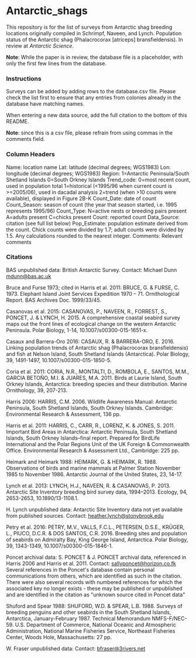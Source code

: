 # Antarctic_shags
This repository is for the list of surveys from Antarctic shag breeding locations originally compiled in Schrimpf, Naveen, and Lynch. Population status of the Antarctic shag (Phalacrocorax [atriceps] bransfieldensis). In review at *Antarctic Science*.

**Note**: While the paper is in review, the database file is a placeholder, with only the first few lines from the database.


### Instructions
Surveys can be added by adding rows to the database.csv file. Please check the list first to ensure that any entries from colonies already in the database have matching names.

When entering a new data source, add the full citation to the bottom of this README.

**Note**: since this is a csv file, please refrain from using commas in the comments field.


### Column Headers

Name: location name
Lat: latitude (decimal degrees; WGS1983)
Lon: longitude (decimal degrees; WGS1983)
Region:
	1=Antarctic Peninsula/South Shetland Islands
	0=South Orkney Islands
Trend_code:
	0=most recent count, used in population total
	1=historical (<1995/96 when current count is >=2005/06), used in dacadal analysis
	2=trend (when >10 counts were available), displayed in Figure 2B-K
Count_Date: date of count
Count_Season: season of count (the year that season started, i.e. 1995 represents 1995/96)
Count_Type:
	N=active nests or breeding pairs present
	A=adults present
	C=chicks present
Count: reported count
Data_Source: citation (see full list below)
Pop_Estimate: population estimate derived from the count. Chick counts were divided by 1.7; adult counts were divided by 1.5. Any calculations rounded to the nearest integer.
Comments: Relevant comments



### Citations

BAS unpublished data:
British Antarctic Survey. Contact: Michael Dunn mdunn@bas.ac.uk

Bruce and Furse 1973; cited in Harris et al. 2011:
BRUCE, G. & FURSE, C. 1973. Elephant Island Joint Services Expedition 1970 – 71. Ornithological Report. BAS Archives Doc. 1999/33/45.

Casanovas et al. 2015:
CASANOVAS, P., NAVEEN, R., FORREST, S., PONCET, J. & LYNCH, H. 2015. A comprehensive coastal seabird survey maps out the front lines of ecological change on the western Antarctic Peninsula. Polar Biology, 1-14, 10.1007/s00300-015-1651-x.

Casaux and Barrera-Oro 2016:
CASAUX, R. & BARRERA-ORO, E. 2016. Linking population trends of Antarctic shag (Phalacrocorax bransfieldensis) and fish at Nelson Island, South Shetland Islands (Antarctica). Polar Biology, 39, 1491-1497, 10.1007/s00300-015-1850-5.

Coria et al. 2011:
CORIA, N.R., MONTALTI, D., ROMBOLA, E., SANTOS, M.M., GARCIA BETOÑO, M.I. & JUARES, M.A. 2011. Birds at Laurie Island, South Orkney Islands, Antarctica: breeding species and theur distribution. Marine Ornithology, 39, 207-213.

Harris 2006:
HARRIS, C.M. 2006. Wildlife Awareness Manual: Antarctic Peninsula, South Shetland Islands, South Orkney Islands. Cambridge: Environmental Research & Assessment, 136 pp.

Harris et al. 2011:
HARRIS, C., CARR, R., LORENZ, K. & JONES, S. 2011. Important Bird Areas in Antarctica: Antarctic Peninsula, South Shetland Islands, South Orkney Islands–final report. Prepared for BirdLife International and the Polar Regions Unit of the UK Foreign & Commonwealth Office. Environmental Research & Assessment Ltd.,  Cambridge: 225 pp.

Heimark and Heimark 1988:
HEIMARK, G. & HEIMARK, R. 1988. Observations of birds and marine mammals at Palmer Station November 1985 to November 1986. Antarctic Journal of the United States, 23, 14-17.

Lynch et al. 2013:
LYNCH, H.J., NAVEEN, R. & CASANOVAS, P. 2013. Antarctic Site Inventory breeding bird survey data, 1994–2013. Ecology, 94, 2653-2653, 10.1890/13-1108.1.

H. Lynch unpublished data:
Antarctic Site Inventory data not yet available from published sources. Contact: heather.lynch@stonybrook.edu

Petry et al. 2016:
PETRY, M.V., VALLS, F.C.L., PETERSEN, D.S.E., KRÜGER, L., PIUCO, D.C.R. & DOS SANTOS, C.R. 2016. Breeding sites and population of seabirds on Admiralty Bay, King George Island, Antarctica. Polar Biology, 39, 1343-1349, 10.1007/s00300-015-1846-1.

Poncet archival data:
S. PONCET & J. PONCET archival data, referenced in Harris 2006 and Harris et al. 2011. Contact: sallyponcet@horizon.co.fk
Several references in the Poncet's database contain personal communications from others, which are identified as such in the citation. There were also several records with numbered references for which the associated key no longer exists - these may be published or unpublished and are identified in the citation as "unknown source cited in Poncet data"

Shuford and Spear 1988:
SHUFORD, W.D. & SPEAR, L.B. 1988. Surveys of breeding penguins and other seabirds in the South Shetland Islands, Antarctica, January-February 1987. Technical Memorandum NMFS-F/NEC-59. U.S. Department of Commerce, National Oceanic and Atmospheric Administration, National Marine Fisheries Service, Northeast Fisheries Center,  Woods Hole, Massachusetts: 27 pp.

W. Fraser unpublished data:
Contact: bfraser@3rivers.net
